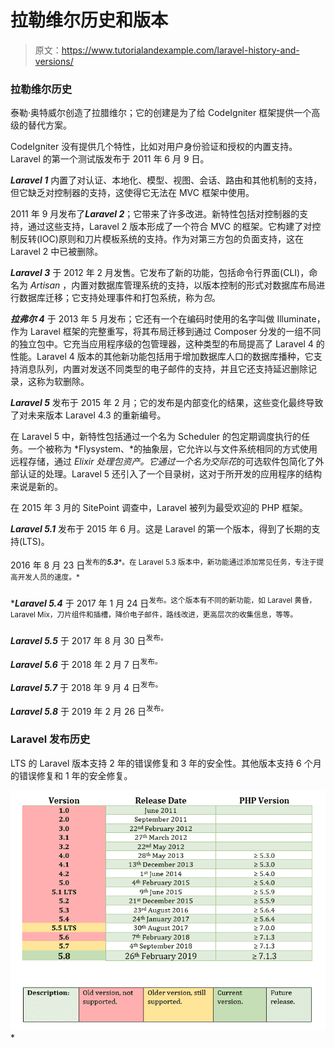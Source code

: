# 拉勒维尔历史和版本

> 原文：<https://www.tutorialandexample.com/laravel-history-and-versions/>

### 拉勒维尔历史

泰勒·奥特威尔创造了拉腊维尔；它的创建是为了给 CodeIgniter 框架提供一个高级的替代方案。

CodeIgniter 没有提供几个特性，比如对用户身份验证和授权的内置支持。Laravel 的第一个测试版发布于 2011 年 6 月 9 日。

***Laravel 1*** 内置了对认证、本地化、模型、视图、会话、路由和其他机制的支持，但它缺乏对控制器的支持，这使得它无法在 MVC 框架中使用。

2011 年 9 月发布了***Laravel 2***；它带来了许多改进。新特性包括对控制器的支持，通过这些支持，Laravel 2 版本形成了一个符合 MVC 的框架。它构建了对控制反转(IOC)原则和刀片模板系统的支持。作为对第三方包的负面支持，这在 Laravel 2 中已被删除。

***Laravel 3*** 于 2012 年 2 月发售。它发布了新的功能，包括命令行界面(CLI)，命名为 *Artisan* ，内置对数据库管理系统的支持，以版本控制的形式对数据库布局进行数据库迁移；它支持处理事件和打包系统，称为*包*。

***拉弗尔 4*** 于 2013 年 5 月发布；它还有一个在编码时使用的名字叫做 Illuminate，作为 Laravel 框架的完整重写，将其布局迁移到通过 Composer 分发的一组不同的独立包中。它充当应用程序级的包管理器，这种类型的布局提高了 Laravel 4 的性能。Laravel 4 版本的其他新功能包括用于增加数据库人口的数据库播种，它支持消息队列，内置对发送不同类型的电子邮件的支持，并且它还支持延迟删除记录，这称为软删除。

***Laravel 5*** 发布于 2015 年 2 月；它的发布是内部变化的结果，这些变化最终导致了对未来版本 Laravel 4.3 的重新编号。

在 Laravel 5 中，新特性包括通过一个名为 Scheduler 的包定期调度执行的任务。一个被称为 *Flysystem、*的抽象层，它允许以与文件系统相同的方式使用远程存储，通过 *Elixir 处理包资产。*它通过一个名为*交际花*的可选软件包简化了外部认证的处理。Laravel 5 还引入了一个目录树，这对于所开发的应用程序的结构来说是新的。

在 2015 年 3 月的 SitePoint 调查中，Laravel 被列为最受欢迎的 PHP 框架。

***Laravel 5.1*** 发布于 2015 年 6 月。这是 Laravel 的第一个版本，得到了长期的支持(LTS)。

2016 年 8 月 23 日<sup>发布的***5.3****。在 Laravel 5.3 版本中，新功能通过添加常见任务，专注于提高开发人员的速度。*</sup>

 ****Laravel 5.4*** 于 2017 年 1 月 24 日<sup>发布。这个版本有不同的新功能，如 Laravel 黄昏，Laravel Mix，刀片组件和插槽，降价电子邮件，路线改进，更高层次的收集信息，等等。</sup>

***Laravel 5.5*** 于 2017 年 8 月 30 日<sup>发布。</sup>

***Laravel 5.6*** 于 2018 年 2 月 7 日<sup>发布。</sup>

***Laravel 5.7*** 于 2018 年 9 月 4 日<sup>发布。</sup>

***Laravel 5.8*** 于 2019 年 2 月 26 日<sup>发布。</sup>

### Laravel 发布历史

LTS 的 Laravel 版本支持 2 年的错误修复和 3 年的安全性。其他版本支持 6 个月的错误修复和 1 年的安全修复。

![History and version of Laravel](img/45412712929fbfd6c77da9cde1e15033.png)*